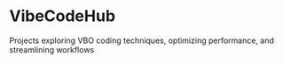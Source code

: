 # VibeCodeHub
Projects exploring VBO coding techniques, optimizing performance, and streamlining workflows
